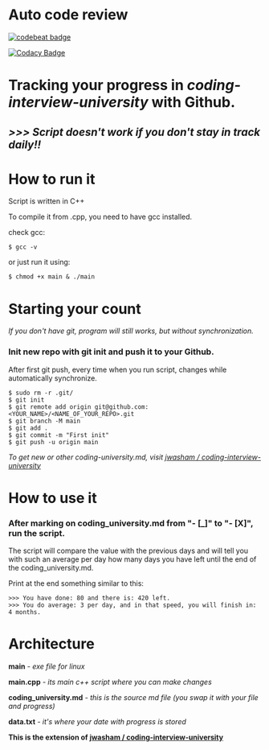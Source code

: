 # Auto code review

[![codebeat badge](https://codebeat.co/badges/0575b6b5-c450-49c5-b66e-6f4e0b09adac)](https://codebeat.co/projects/github-com-kacper-ragankiewicz-coding-university-main)

[![Codacy Badge](https://app.codacy.com/project/badge/Grade/2119bff7ed5645f4ba4313772aff14de)](https://app.codacy.com/gh/kacper-ragankiewicz/coding-university/dashboard?utm_source=gh&utm_medium=referral&utm_content=&utm_campaign=Badge_grade)

# Tracking your progress in *coding-interview-university* with Github.

## ***>>> Script doesn't work if you don't stay in track daily!!***

# **How to run it**

Script is written in C++

To compile it from .cpp, you need to have gcc installed.

check gcc:

```
$ gcc -v
```

or just run it using:

```
$ chmod +x main & ./main
```
# **Starting your count**
*If you don't have git, program will still works, but without synchronization.*
### Init new repo with git init and push it to your Github.


After first git push, every time when you run script, changes while automatically synchronize.

```
$ sudo rm -r .git/
$ git init
$ git remote add origin git@github.com:<YOUR_NAME>/<NAME_OF_YOUR_REPO>.git
$ git branch -M main
$ git add .
$ git commit -m "First init"
$ git push -u origin main
```

*To get new or other coding-university.md, visit  [jwasham / coding-interview-university](https://github.com/jwasham/coding-interview-university)*

# **How to use it**

### After marking on coding_university.md from "- [_]" to "- [X]", run the script.

The script will compare the value with the previous days and will tell you with such an average per day how many days you have left until the end of the coding_university.md.

Print at the end something similar to this:
```
>>> You have done: 80 and there is: 420 left.
>>> You do average: 3 per day, and in that speed, you will finish in: 4 months.
```


# **Architecture**

**main** *- exe file for linux*

**main.cpp** *- its main c++ script where you can make changes*


**coding_university.md** *- this is the source md file (you swap it with your file and progress)*

**data.txt** *- it's where your date with progress is stored*

**This is the extension of [jwasham / coding-interview-university](https://github.com/jwasham/coding-interview-university)**



